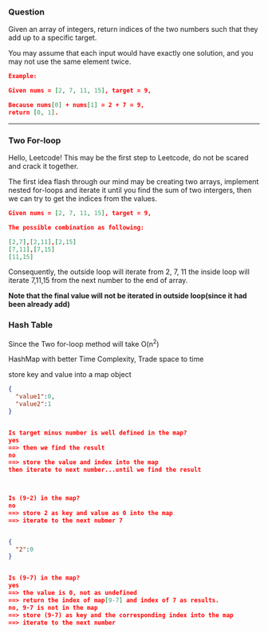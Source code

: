 ### Question

Given an array of integers, return indices of the two numbers such that they add up to a specific target.

You may assume that each input would have exactly one solution, and you may not use the same element twice.

```json
Example:

Given nums = [2, 7, 11, 15], target = 9,

Because nums[0] + nums[1] = 2 + 7 = 9,
return [0, 1].
```

***

### Two For-loop

Hello, Leetcode! This may be the first step to Leetcode, do not be scared and crack it together.

The first idea flash through our mind may be creating two arrays, implement nested for-loops and iterate it until you find the sum of two intergers, then we can try to get the indices from the values.

```json
Given nums = [2, 7, 11, 15], target = 9,

The possible combination as following:

[2,7],[2,11],[2,15]
[7,11],[7,15]
[11,15]
```

Consequently, the outside loop will iterate from 2, 7, 11
the inside loop will iterate 7,11,15
from the next number to the end of array.

**Note that the final value will not be iterated in outside loop(since it had been already add)**

### Hash Table

Since the Two for-loop method will take O(n<sup>2</sup>)

HashMap with better Time Complexity, Trade space to time

store key and value into a map object



```json
{ 
  "value1":0,
  "value2":1
}


Is target minus number is well defined in the map?
yes 
==> then we find the result
no
==> store the value and index into the map
then iterate to next number...until we find the result



Is (9-2) in the map? 
no 
==> store 2 as key and value as 0 into the map
==> iterate to the next nubmer 7


{ 
  "2":0
}


Is (9-7) in the map? 
yes 
==> the value is 0, not as undefined
==> return the index of map[9-7] and index of 7 as results.
no, 9-7 is not in the map
==> store (9-7) as key and the corresponding index into the map
==> iterate to the next number


```